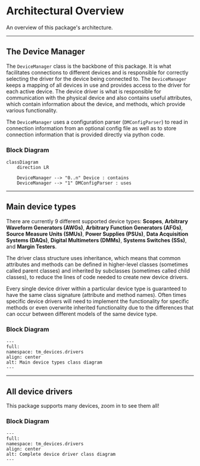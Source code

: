 # Architectural Overview

An overview of this package's architecture.

______________________________________________________________________

## The Device Manager

The `DeviceManager` class is the backbone of this package. It is what
facilitates connections to different devices and is responsible for correctly
selecting the driver for the device being connected to. The `DeviceManager`
keeps a mapping of all devices in use and provides access to the driver for each
active device. The device driver is what is responsible for communication with
the physical device and also contains useful attributes, which contain
information about the device, and methods, which provide various functionality.

The `DeviceManager` uses a configuration parser (`DMConfigParser`) to read in
connection information from an optional config file as well as to store
connection information that is provided directly via python code.

### Block Diagram

```{mermaid}
classDiagram
    direction LR

    DeviceManager --> "0..n" Device : contains
    DeviceManager --> "1" DMConfigParser : uses
```

______________________________________________________________________

## Main device types

There are currently 9 different supported device types: **Scopes**, **Arbitrary
Waveform Generators (AWGs)**, **Arbitrary Function Generators (AFGs)**, **Source
Measure Units (SMUs)**, **Power Supplies (PSUs)**, **Data Acquisition Systems
(DAQs)**, **Digital Multimeters (DMMs)**, **Systems Switches (SSs)**, and
**Margin Testers**.

The driver class structure uses inheritance, which means that common attributes
and methods can be defined in higher-level classes (sometimes called parent
classes) and inherited by subclasses (sometimes called child classes), to reduce
the lines of code needed to create new device drivers.

Every single device driver within a particular device type is guaranteed to have
the same class signature (attribute and method names). Often times specific
device drivers will need to implement the functionality for specific methods or
even overwrite inherited functionality due to the differences that can occur
between different models of the same device type.

### Block Diagram

```{autoclasstree} tm_devices.drivers.device_type_classes
---
full:
namespace: tm_devices.drivers
align: center
alt: Main device types class diagram
---
```

______________________________________________________________________

## All device drivers

This package supports many devices, zoom in to see them all!

### Block Diagram

```{autoclasstree} tm_devices.drivers
---
full:
namespace: tm_devices.drivers
align: center
alt: Complete device driver class diagram
---
```
